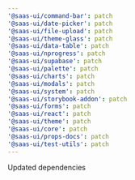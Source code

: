 ```yaml
---
'@saas-ui/command-bar': patch
'@saas-ui/date-picker': patch
'@saas-ui/file-upload': patch
'@saas-ui/theme-glass': patch
'@saas-ui/data-table': patch
'@saas-ui/nprogress': patch
'@saas-ui/supabase': patch
'@saas-ui/palette': patch
'@saas-ui/charts': patch
'@saas-ui/modals': patch
'@saas-ui/system': patch
'@saas-ui/storybook-addon': patch
'@saas-ui/forms': patch
'@saas-ui/react': patch
'@saas-ui/theme': patch
'@saas-ui/core': patch
'@saas-ui/props-docs': patch
'@saas-ui/test-utils': patch
---
```


Updated dependencies
